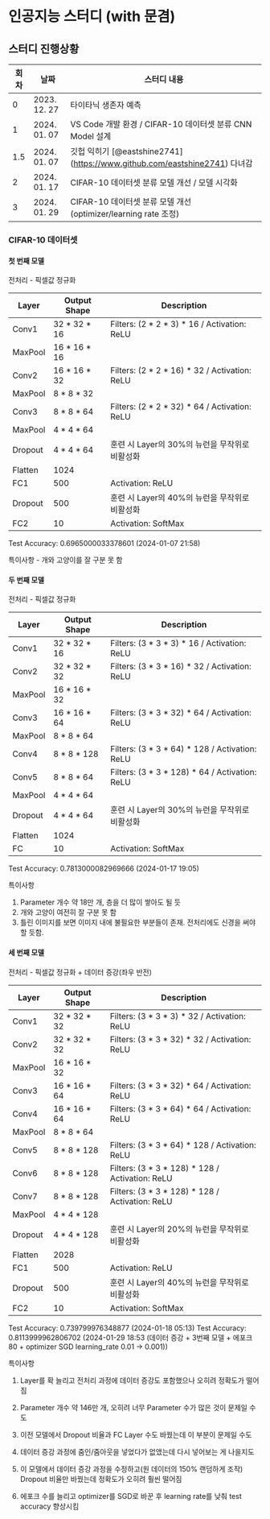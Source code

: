 # 인공지능 스터디 (with 문겸)

## 스터디 진행상황
| 회차 | 날짜        | 스터디 내용                                  |
|------|-------------|--------------------------------------------|
| 0    | 2023. 12. 27 | 타이타닉 생존자 예측                        |
| 1    | 2024. 01. 07 | VS Code 개발 환경 / CIFAR-10 데이터셋 분류 CNN Model 설계 |
| 1.5    | 2024. 01. 07 | 깃헙 익히기 [@eastshine2741] (https://www.github.com/eastshine2741) 다녀감 |
| 2    | 2024. 01. 17 | CIFAR-10 데이터셋 분류 모델 개선 / 모델 시각화 |
| 3    | 2024. 01. 29 | CIFAR-10 데이터셋 분류 모델 개선(optimizer/learning rate 조정) |

### CIFAR-10 데이터셋

#### 첫 번째 모델

전처리 - 픽셀값 정규화

| Layer | Output Shape  | Description |
|-------|---------------|-------------|
| Conv1  | 32 * 32 * 16  | Filters: (2 * 2 * 3) * 16 / Activation: ReLU|
| MaxPool | 16 * 16 * 16 |             |
| Conv2 | 16 * 16 * 32 | Filters: (2 * 2 * 16) * 32 / Activation: ReLU|
| MaxPool | 8 * 8 * 32 |            |
| Conv3 | 8 * 8 * 64 | Filters: (2 * 2 * 32) * 64 / Activation: ReLU|
| MaxPool | 4 * 4 * 64 |            |
| Dropout | 4 * 4 * 64   | 훈련 시 Layer의 30%의 뉴런을 무작위로 비활성화 | 
| Flatten | 1024  |           |
| FC1   |  500    | Activation: ReLU    |
| Dropout |  500  | 훈련 시 Layer의 40%의 뉴런을 무작위로 비활성화 |
| FC2   | 10     | Activation: SoftMax   | 

Test Accuracy: 0.6965000033378601 (2024-01-07 21:58)

특이사항 - 개와 고양이를 잘 구분 못 함

#### 두 번째 모델

전처리 - 픽셀값 정규화

| Layer | Output Shape  | Description |
|-------|---------------|-------------|
| Conv1  | 32 * 32 * 16  | Filters: (3 * 3 * 3) * 16 / Activation: ReLU|
| Conv2 | 32 * 32 * 32 | Filters: (3 * 3 * 16) * 32 / Activation: ReLU|
| MaxPool | 16 * 16 * 32 |            |
| Conv3 | 16 * 16 * 64 | Filters: (3 * 3 * 32) * 64 / Activation: ReLU|
| MaxPool | 8 * 8 * 64 |            |
| Conv4 | 8 * 8 * 128 | Filters: (3 * 3 * 64) * 128 / Activation: ReLU|
| Conv5 | 8 * 8 * 64 | Filters: (3 * 3 * 128) * 64 / Activation: ReLU|
| MaxPool | 4 * 4 * 64 |            |
| Dropout | 4 * 4 * 64   | 훈련 시 Layer의 30%의 뉴런을 무작위로 비활성화 | 
| Flatten | 1024  |           |
| FC  |  10    | Activation: SoftMax   |

Test Accuracy: 0.7813000082969666 (2024-01-17 19:05)


특이사항

1. Parameter 개수 약 18만 개, 층을 더 많이 쌓아도 될 듯
2. 개와 고양이 여전히 잘 구분 못 함
3. 틀린 이미지를 보면 이미지 내에 불필요한 부분들이 존재. 전처리에도 신경을 써야할 듯함.

#### 세 번째 모델

전처리 - 픽셀값 정규화 + 데이터 증강(좌우 반전)

| Layer | Output Shape  | Description |
|-------|---------------|-------------|
| Conv1  | 32 * 32 * 32  | Filters: (3 * 3 * 3) * 32 / Activation: ReLU|
| Conv2 | 32 * 32 * 32 | Filters: (3 * 3 * 32) * 32 / Activation: ReLU|
| MaxPool | 16 * 16 * 32 |            |
| Conv3 | 16 * 16 * 64 | Filters: (3 * 3 * 32) * 64 / Activation: ReLU|
| Conv4 | 16 * 16 * 64 | Filters: (3 * 3 * 64) * 64 / Activation: ReLU|
| MaxPool | 8 * 8 * 64 |            |
| Conv5 | 8 * 8 * 128 | Filters: (3 * 3 * 64) * 128 / Activation: ReLU|
| Conv6 | 8 * 8 * 128 | Filters: (3 * 3 * 128) * 128 / Activation: ReLU|
| Conv7 | 8 * 8 * 128 | Filters: (3 * 3 * 128) * 128 / Activation: ReLU|
| MaxPool | 4 * 4 * 128 |            |
| Dropout | 4 * 4 * 128   | 훈련 시 Layer의 20%의 뉴런을 무작위로 비활성화 | 
| Flatten | 2028  |           |
| FC1   |  500    | Activation: ReLU    |
| Dropout |  500  | 훈련 시 Layer의 40%의 뉴런을 무작위로 비활성화 |
| FC2   | 10     | Activation: SoftMax   | 

Test Accuracy: 0.739799976348877 (2024-01-18 05:13)
Test Accuracy: 0.8113999962806702 (2024-01-29 18:53 (데이터 증강 + 3번째 모델 + 에포크 80 + optimizer SGD learning_rate 0.01 -> 0.001))

특이사항

1. Layer를 확 늘리고 전처리 과정에 데이터 증강도 포함했으나 오히려 정확도가 떨어짐
2. Parameter 개수 약 146만 개, 오히려 너무 Parameter 수가 많은 것이 문제일 수도
3. 이전 모델에서 Dropout 비율과 FC Layer 수도 바꿨는데 이 부분이 문제일 수도
4. 데이터 증강 과정에 줌인/줌아웃을 넣었다가 없앴는데 다시 넣어보는 게 나을지도

5. 이 모델에서 데이터 증강 과정을 수정하고(원 데이터의 150% 랜덤하게 조작) Dropout 비율만 바꿨는데 정확도가 오히려 훨씬 떨어짐 

6. 에포크 수를 늘리고 optimizer를 SGD로 바꾼 후 learning rate를 낮춰 test accuracy 향상시킴
